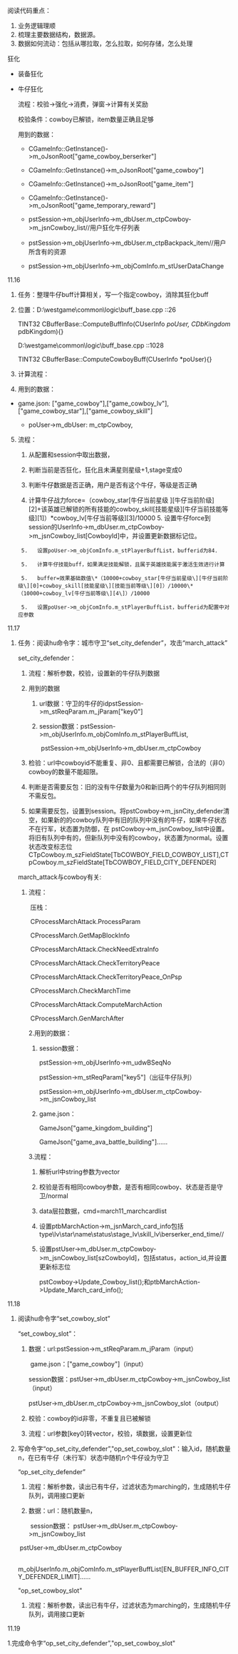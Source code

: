 阅读代码重点：

1. 业务逻辑理顺
2. 梳理主要数据结构，数据源。
3. 数据如何流动：包括从哪拉取，怎么拉取，如何存储，怎么处理

狂化

+   装备狂化

+   牛仔狂化

    流程：校验->强化->消费，弹窗->计算有关奖励

    校验条件：cowboy已解锁，item数量正确且足够

    用到的数据：

    +   CGameInfo::GetInstance()->m_oJsonRoot["game_cowboy_berserker"]

    +   CGameInfo::GetInstance()->m_oJsonRoot["game_cowboy"]
    +   CGameInfo::GetInstance()->m_oJsonRoot["game_item"]
    +   CGameInfo::GetInstance()->m_oJsonRoot["game_temporary_reward"]

    +   pstSession->m_objUserInfo->m_dbUser.m_ctpCowboy->m_jsnCowboy_list//用户狂化牛仔列表
    +   pstSession->m_objUserInfo->m_dbUser.m_ctpBackpack_item//用户所含有的资源
    +   pstSession->m_objUserInfo->m_objComInfo.m_stUserDataChange

    

11.16

1. 任务：整理牛仔buff计算相关，写一个指定cowboy，消除其狂化buff

2. 位置：D:\westgame\common\logic\buff_base.cpp  ::26 

    TINT32 CBufferBase::ComputeBuffInfo(CUserInfo *poUser, CDbKingdom* pdbKingdom){}
    	
    D:\westgame\common\logic\buff_base.cpp  ::1028 
    	
    TINT32 CBufferBase::ComputeCowboyBuff(CUserInfo *poUser){}
    	

3.   计算流程：
     
4. 用到的数据：
   

+   game.json: ["game_cowboy"],["game_cowboy_lv"],["game_cowboy_star"],["game_cowboy_skill"]
	
	+   poUser->m_dbUser:     m_ctpCowboy,
5. 流程：
	1.   从配置和session中取出数据，
	
	2.   判断当前是否狂化，狂化且未满星则星级+1,stage变成0
	
	3.   判断牛仔数据是否正确，用户是否有这个牛仔，等级是否正确
	
	4.   计算牛仔战力force=（cowboy_star[牛仔当前星级  ]\[牛仔当前阶级\][2]+该英雄已解锁的所有技能的cowboy_skill[技能星级\][牛仔当前技能等级\][1]）*cowboy_lv[牛仔当前等级\][3\]/10000
	    5.    设置牛仔force到session的UserInfo->m_dbUser.m_ctpCowboy->m_jsnCowboy_list[CowboyId]中，并设置更新数据标记位。
	    
	    5.   设置poUser->m_objComInfo.m_stPlayerBuffList，bufferid为84.
	    
	    5.   计算牛仔技能buff，如果满足技能解锁，且属于英雄技能属于激活生效进行计算
	    
	    5.   buffer=效果基础数值\*（10000+cowboy_star[牛仔当前星级\][牛仔当前阶级\][0]+cowboy_skill[技能星级\][技能当前等级\][0]）/10000\*（10000+cowboy_lv[牛仔当前等级\][4\]）/10000	
	    
	    5.   设置poUser->m_objComInfo.m_stPlayerBuffList，bufferid为配置中对应参数
	    

11.17

1. 任务：阅读hu命令字：城市守卫“set_city_defender”，攻击“march_attack”

   set_city_defender：

   1. 流程：解析参数，校验，设置新的牛仔队列数据

   2. 用到的数据

      1. url数据：守卫的牛仔的idpstSession->m_stReqParam.m_jParam["key0"]

      2. session数据：pstSession->m_objUserInfo.m_objComInfo.m_stPlayerBuffList,

         ​						pstSession->m_objUserInfo->m_dbUser.m_ctpCowboy

   3. 检验：url中cowboyid不能重复、非0、且都需要已解锁，合法的（非0）cowboy的数量不能超限。

   4. 判断是否需要反包：旧的没有牛仔数量为0和新旧两个的牛仔队列相同则不需反包。

   5. 如果需要反包，设置到session。将pstCowboy->m_jsnCity_defender清空，如果新的的cowboy队列中有旧的队列中没有的牛仔，如果牛仔状态不在行军，状态置为防御，在 pstCowboy->m_jsnCowboy_list中设置。将旧有队列中有的，但新队列中没有的cowboy，状态置为normal。设置状态改变标志位CTpCowboy.m_szFieldState[TbCOWBOY_FIELD_COWBOY_LIST],CTpCowboy.m_szFieldState[TbCOWBOY_FIELD_CITY_DEFENDER]

   march_attack与cowboy有关:

   1. 流程：

      ​	压栈：

      ​		CProcessMarchAttack.ProcessParam

      ​		CProcessMarch.GetMapBlockInfo

      ​		CProcessMarchAttack.CheckNeedExtraInfo

      ​				CProcessMarchAttack.CheckTerritoryPeace

      ​							CProcessMarchAttack.CheckTerritoryPeace_OnPsp

      ​		CProcessMarch.CheckMarchTime

      ​		CProcessMarchAttack.ComputeMarchAction

      ​		CProcessMarch.GenMarchAfter

      2.用到的数据：
   
      1. session数据：
      
         pstSession->m_objUserInfo->m_udwBSeqNo
      
         pstSession->m_stReqParam["key5"]（出征牛仔队列）
      
         pstSession->m_objUserInfo->m_dbUser.m_ctpCowboy->m_jsnCowboy_list
         
      2. game.json：
      
         GameJson["game_kingdom_building"]
      
         GameJson["game_ava_battle_building"]……
      
      3.流程：
      
      1. 解析url中string参数为vector
      
      2. 校验是否有相同cowboy参数，是否有相同cowboy、状态是否是守卫/normal
      
      3. data层拉数据，cmd=march11_marchcardlist
      
      4. 设置ptbMarchAction->m_jsnMarch_card_info包括type\lv\star\name\status\stage_lv\skill_lv\berserker_end_time//
      
      5. 设置pstUser->m_dbUser.m_ctpCowboy->m_jsnCowboy_list[szCowboyId]，包括status，action_id,并设置更新标志位
      
          pstCowboy->Update_Cowboy_list();和ptbMarchAction->Update_March_card_info();
      
      
   

11.18

1. 阅读hu命令字“set_cowboy_slot”

   “set_cowboy_slot”：

   1. 数据：url:pstSession->m_stReqParam.m_jParam（input）

      ​			game.json：["game_cowboy"]（input）

      ​			session数据：pstUser->m_dbUser.m_ctpCowboy->m_jsnCowboy_list（input）

      ​									 pstUser->m_dbUser.m_ctpCowboy->m_jsnCowboy_slot（output）

   2. 校验：cowboy的id非零，不重复且已被解锁

   3. 流程：url参数[key0]转vector，校验，填数据，设置更新位

   

2. 写命令字“op_set_city_defender”,"op_set_cowboy_slot"：输入id，随机数量n，在已有牛仔（未行军）状态中随机n个牛仔设为守卫

   “op_set_city_defender”

   1. 流程：解析参数，读出已有牛仔，过滤状态为marching的，生成随机牛仔队列，调用接口更新

   2. 数据：url：随机数量n，

      ​			session数据：	pstUser->m_dbUser.m_ctpCowboy->m_jsnCowboy_list

   ​										pstUser->m_dbUser.m_ctpCowboy

   ​																m_objUserInfo.m_objComInfo.m_stPlayerBuffList[EN_BUFFER_INFO_CITY_DEFENDER_LIMIT]……

   "op_set_cowboy_slot"

   1. 流程：解析参数，读出已有牛仔，过滤状态为marching的，生成随机牛仔队列，调用接口更新

11.19

1.完成命令字“op_set_city_defender”,"op_set_cowboy_slot"


